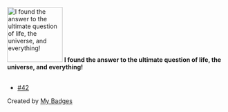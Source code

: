 <img src="https://my-badges.github.io/my-badges/the-ultimate-question.png" alt="I found the answer to the ultimate question of life, the universe, and everything!" title="I found the answer to the ultimate question of life, the universe, and everything!" width="128">
<strong>I found the answer to the ultimate question of life, the universe, and everything!</strong>
<br><br>

- <a href="https://github.com/builtbybel/xd-AntiSpy/issues/42">#42</a>


Created by <a href="https://github.com/my-badges/my-badges">My Badges</a>